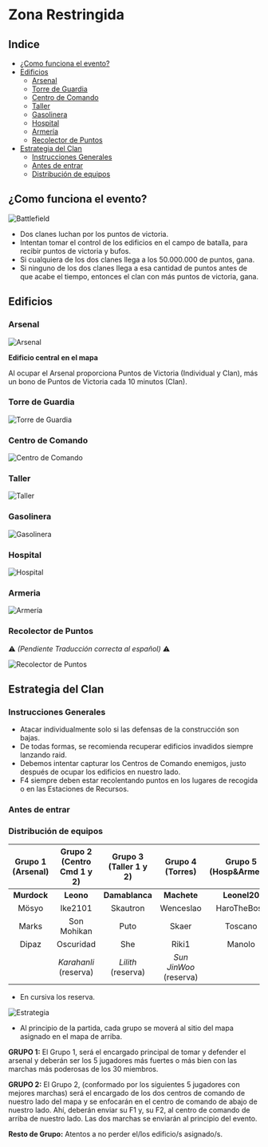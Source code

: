 # Zona Restringida

## Indice
* [¿Como funciona el evento?](#como-funciona-el-evento)
* [Edificios](#edificios)
  * [Arsenal](#arsenal)
  * [Torre de Guardia](#torre-de-guardia)
  * [Centro de Comando](#centro-de-comando)
  * [Taller](#taller)
  * [Gasolinera](#gasolinera)
  * [Hospital](#hospital)
  * [Armería](#armeria)
  * [Recolector de Puntos](#recolector-de-puntos)
* [Estrategia del Clan](#estrategia-del-clan)
  * [Instrucciones Generales](#instrucciones-generales)
  * [Antes de entrar](#antes-de-entrar)
  * [Distribución de equipos](#distribución-de-equipos)

## ¿Como funciona el evento?

![Battlefield](../images/Battlefield.jpeg)

* Dos clanes luchan por los puntos de victoria.
* Intentan tomar el control de los edificios en el campo de batalla, para recibir puntos de victoria y bufos.
* Si cualquiera de los dos clanes llega a los 50.000.000 de puntos, gana.
* Si ninguno de los dos clanes llega a esa cantidad de puntos antes de que acabe el tiempo, entonces el clan con más puntos de victoria, gana.

## Edificios

### Arsenal
![Arsenal](../images/Arsenal)

**Edificio central en el mapa**

Al ocupar el Arsenal proporciona Puntos de Victoria (Individual y Clan), más un bono de Puntos de Victoria cada 10 minutos (Clan).

### Torre de Guardia
![Torre de Guardia](../images/torredeguardia)

### Centro de Comando
![Centro de Comando](../images/commandcenter)

### Taller
![Taller](../images/workshop)

### Gasolinera
![Gasolinera](../images/gasstation)

### Hospital
![Hospital](../images/hospital)


### Armeria
![Armería](../images/armeria)

### Recolector de Puntos
:warning: *(Pendiente Traducción correcta al español)* :warning:

![Recolector de Puntos](../images/supplypoints)

## Estrategia del Clan

### Instrucciones Generales
* Atacar individualmente solo si las defensas de la construcción son bajas.
* De todas formas, se recomienda recuperar edificios invadidos siempre lanzando raid.
* Debemos intentar capturar los Centros de Comando enemigos, justo después de ocupar los edificios en nuestro lado.
* F4 siempre deben estar recolentando puntos en los lugares de recogida o en las Estaciones de Recursos.

### Antes de entrar

### Distribución de equipos

| Grupo 1 (**Arsenal**)| Grupo 2 (**Centro Cmd 1 y 2**)| Grupo 3 (**Taller 1 y 2**)| Grupo 4 (**Torres**)   | Grupo 5 (**Hosp&Armeria**)| Grupo 6 (**Gasolinera**)| 
|:--------------------:|:-----------------------------:|:-------------------------:|:----------------------:|:-------------------------:|:-----------------------:|
| **Murdock**          | **Leono**                     | **Damablanca**            | **Machete**            | **Leonel20**              | **Boss**                |
| Mösyo                | Ike2101                       | Skautron                  | Wenceslao              | HaroTheBoss               | Alckaranlik             |
| Marks                | Son Mohikan                   | Puto                      | Skaer                  | Toscano                   | Denise                  |
| Dipaz                | Oscuridad                     | She                       | Riki1                  | Manolo                    | Harold                  |
|                      | _Karahanli_ (reserva)         | _Lilith_ (reserva)        | _Sun JinWoo_ (reserva) |                           |                         |

* En cursiva los reserva.

![Estrategia](../images/Strategy.jpeg)

- Al principio de la partida, cada grupo se moverá al sitio del mapa asignado en el mapa de arriba.

**GRUPO 1:** El Grupo 1, será el encargado principal de tomar y defender el arsenal y deberán ser los 5
jugadores más fuertes o más bien con las marchas más poderosas de los 30 miembros.

**GRUPO 2:** El Grupo 2, (conformado por los siguientes 5 jugadores con mejores marchas) será el encargado de los dos centros de comando de nuestro lado del mapa y se enfocarán en el centro de comando de abajo de nuestro lado. Ahí, deberán enviar su F1 y, su F2, al centro de comando de arriba de nuestro lado. Las dos marchas se enviarán al principio del evento.

**Resto de Grupo:** Atentos a no perder el/los edificio/s asignado/s.


